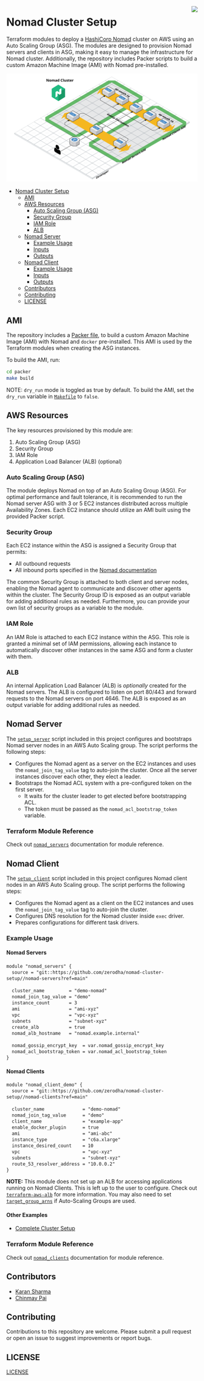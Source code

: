 <a href="https://zerodha.tech"><img src="https://zerodha.tech/static/images/github-badge.svg" align="right" /></a>

# Nomad Cluster Setup

Terraform modules to deploy a [HashiCorp Nomad]((https://www.nomadproject.io/)) cluster on AWS using an Auto Scaling Group (ASG). The modules are designed to provision Nomad servers and clients in ASG, making it easy to manage the infrastructure for Nomad cluster. Additionally, the repository includes Packer scripts to build a custom Amazon Machine Image (AMI) with Nomad pre-installed.

![Nomad architecture](./docs/architecture.png)

- [Nomad Cluster Setup](#nomad-cluster-setup)
  - [AMI](#ami)
  - [AWS Resources](#aws-resources)
    - [Auto Scaling Group (ASG)](#auto-scaling-group-asg)
    - [Security Group](#security-group)
    - [IAM Role](#iam-role)
    - [ALB](#alb)
  - [Nomad Server](#nomad-server)
    - [Example Usage](#example-usage)
    - [Inputs](#inputs)
    - [Outputs](#outputs)
  - [Nomad Client](#nomad-client)
    - [Example Usage](#example-usage-1)
    - [Inputs](#inputs-1)
    - [Outputs](#outputs-1)
  - [Contributors](#contributors)
  - [Contributing](#contributing)
  - [LICENSE](#license)

## AMI

The repository includes a [Packer file](./packer/ami.pkr.hcl), to build a custom Amazon Machine Image (AMI) with Nomad and `docker` pre-installed. This AMI is used by the Terraform modules when creating the ASG instances.

To build the AMI, run:

```bash
cd packer
make build
```

NOTE: `dry_run` mode is toggled as true by default. To build the AMI, set the `dry_run` variable in [`Makefile`](./packer/Makefile) to `false`.

## AWS Resources

The key resources provisioned by this module are:

1. Auto Scaling Group (ASG)
2. Security Group
3. IAM Role
4. Application Load Balancer (ALB) (optional)

### Auto Scaling Group (ASG)

The module deploys Nomad on top of an Auto Scaling Group (ASG). For optimal performance and fault tolerance, it is recommended to run the Nomad server ASG with 3 or 5 EC2 instances distributed across multiple Availability Zones. Each EC2 instance should utilize an AMI built using the provided Packer script.

### Security Group

Each EC2 instance within the ASG is assigned a Security Group that permits:

- All outbound requests
- All inbound ports specified in the [Nomad documentation](https://developer.hashicorp.com/nomad/docs/install/production/requirements#ports-used)

The common Security Group is attached to both client and server nodes, enabling the Nomad agent to communicate and discover other agents within the cluster. The Security Group ID is exposed as an output variable for adding additional rules as needed. Furthermore, you can provide your own list of security groups as a variable to the module.

### IAM Role

An IAM Role is attached to each EC2 instance within the ASG. This role is granted a minimal set of IAM permissions, allowing each instance to automatically discover other instances in the same ASG and form a cluster with them.

### ALB

An internal Application Load Balancer (ALB) is _optionally_ created for the Nomad servers. The ALB is configured to listen on port 80/443 and forward requests to the Nomad servers on port 4646. The ALB is exposed as an output variable for adding additional rules as needed.

## Nomad Server

The [`setup_server`](./modules/nomad-servers/scripts/setup_server.tftpl.sh) script included in this project configures and bootstraps Nomad server nodes in an AWS Auto Scaling group. The script performs the following steps:

- Configures the Nomad agent as a server on the EC2 instances and uses the `nomad_join_tag_value` tag to auto-join the cluster. Once all the server instances discover each other, they elect a leader.
- Bootstraps the Nomad ACL system with a pre-configured token on the first server.
  - It waits for the cluster leader to get elected before bootstrapping ACL.
  - The token must be passed as the `nomad_acl_bootstrap_token` variable.

### Terraform Module Reference

Check out [`nomad_servers`](./modules/nomad-servers/README.mkdn) documentation for module reference.

## Nomad Client

The [`setup_client`](./modules/nomad-clients/scripts/setup_client.tftpl.sh) script included in this project configures Nomad client nodes in an AWS Auto Scaling group. The script performs the following steps:

- Configures the Nomad agent as a client on the EC2 instances and uses the `nomad_join_tag_value` tag to auto-join the cluster.
- Configures DNS resolution for the Nomad cluster inside `exec` driver.
- Prepares configurations for different task drivers.

### Example Usage

#### Nomad Servers

```hcl
module "nomad_servers" {
  source = "git::https://github.com/zerodha/nomad-cluster-setup//nomad-servers?ref=main"

  cluster_name         = "demo-nomad"
  nomad_join_tag_value = "demo"
  instance_count       = 3
  ami                  = "ami-xyz"
  vpc                  = "vpc-xyz"
  subnets              = "subnet-xyz"
  create_alb           = true
  nomad_alb_hostname   = "nomad.example.internal"

  nomad_gossip_encrypt_key  = var.nomad_gossip_encrypt_key
  nomad_acl_bootstrap_token = var.nomad_acl_bootstrap_token
}
```

#### Nomad Clients

```hcl
module "nomad_client_demo" {
  source = "git::https://github.com/zerodha/nomad-cluster-setup//nomad-clients?ref=main"

  cluster_name              = "demo-nomad"
  nomad_join_tag_value      = "demo"
  client_name               = "example-app"
  enable_docker_plugin      = true
  ami                       = "ami-abc"
  instance_type             = "c6a.xlarge"
  instance_desired_count    = 10
  vpc                       = "vpc-xyz"
  subnets                   = "subnet-xyz"
  route_53_resolver_address = "10.0.0.2"
}
```

**NOTE:** This module does not set up an ALB for accessing applications running on Nomad Clients. This is left up to the user to configure. Check out [`terraform-aws-alb`](https://github.com/terraform-aws-modules/terraform-aws-alb) for more information. You may also need to set [`target_group_arns`](./modules/nomad-clients#input_target_group_arns) if Auto-Scaling Groups are used.

#### Other Examples

* [Complete Cluster Setup](./examples)

### Terraform Module Reference

Check out [`nomad_clients`](./modules/nomad-clients/README.mkdn) documentation for module reference.

## Contributors

- [Karan Sharma](https://github.com/mr-karan)
- [Chinmay Pai](https://github.com/thunderbottom)


## Contributing

Contributions to this repository are welcome. Please submit a pull request or open an issue to suggest improvements or report bugs.


## LICENSE

[LICENSE](./LICENSE)
